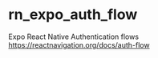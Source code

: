 # rn_expo_auth_flow
Expo React Native Authentication flows
https://reactnavigation.org/docs/auth-flow

